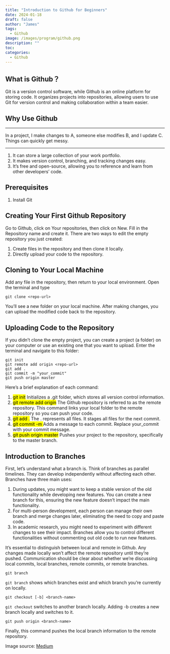 ```yaml
---
title: "Introduction to Github for Beginners"
date: 2024-01-18
draft: false
author: "James"
tags:
  - Github
image: /images/program/github.png
description: ""
toc: 
categories:
  - Github
---
```


## **What is Github？**
Git is a version control software, while Github is an online platform for storing code. It organizes projects into repositories, allowing users to use Git for version control and making collaboration within a team easier.

## **Why Use Github**

----------------------------------------------------------------------------------------------

In a project, I make changes to A, someone else modifies B, and I update C. Things can quickly get messy.

----------------------------------------------------------------------------------------------

1. It can store a large collection of your work portfolio.
2. It makes version control, branching, and tracking changes easy.
3. It’s free and open-source, allowing you to reference and learn from other developers’ code.

## **Prerequisites**
1. Install Git

## **Creating Your First Github Repository**
Go to Github, click on Your repositories, then click on New. Fill in the Repository name and create it. There are two ways to edit the empty repository you just created:

1. Create files in the repository and then clone it locally.
2. Directly upload your code to the repository.


## **Cloning to Your Local Machine**
Add any file in the repository, then return to your local environment. Open the terminal and type
```shell=1
git clone <repo-url>
```
You’ll see a new folder on your local machine. After making changes, you can upload the modified code back to the repository.

## **Uploading Code to the Repository**
If you didn’t clone the empty project, you can create a project (a folder) on your computer or use an existing one that you want to upload. Enter the terminal and navigate to this folder:
```shell=1
git init
git remote add origin <repo-url>
git add .
git commit -m "your_commit"
git push origin master
```
Here’s a brief explanation of each command:
1. <mark>git init</mark> Initializes a .git folder, which stores all version control information.
2. <mark>git remote add origin</mark> The Github repository is referred to as the remote repository. This command links your local folder to the remote repository so you can push your code.
3. <mark>git add .</mark> The . represents all files. It stages all files for the next commit.
4. <mark>git commit -m </mark> Adds a message to each commit. Replace your_commit with your commit message.
5. <mark>git push origin master</mark> Pushes your project to the repository, specifically to the master branch.

## **Introduction to Branches**
First, let’s understand what a branch is. Think of branches as parallel timelines. They can develop independently without affecting each other. Branches have three main uses:

1. During updates, you might want to keep a stable version of the old functionality while developing new features. You can create a new branch for this, ensuring the new feature doesn’t impact the main functionality.
2. For multi-person development, each person can manage their own branch and merge changes later, eliminating the need to copy and paste code.
3. In academic research, you might need to experiment with different changes to see their impact. Branches allow you to control different functionalities without commenting out old code to run new features.

It’s essential to distinguish between local and remote in Github. Any changes made locally won’t affect the remote repository until they’re pushed. Communication should be clear about whether we’re discussing local commits, local branches, remote commits, or remote branches.
```shell=1
git branch
```
```git branch``` shows which branches exist and which branch you’re currently on locally.
```shell=1
git checkout [-b] <branch-name>
```
```git checkout``` switches to another branch locally. Adding -b creates a new branch locally and switches to it.
```shell=1
git push origin <branch-name>
```
Finally, this command pushes the local branch information to the remote repository.

Image source: [Medium](https://miro.medium.com/v2/resize:fit:1400/1*mtsk3fQ_BRemFidhkel3dA.png)